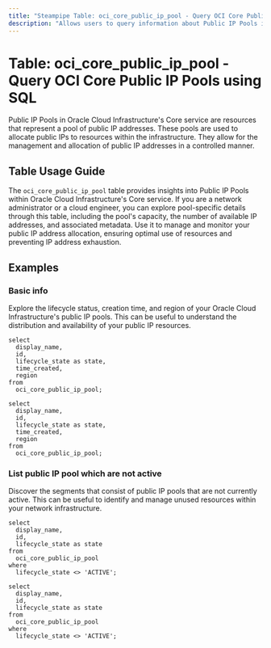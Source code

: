```yaml
---
title: "Steampipe Table: oci_core_public_ip_pool - Query OCI Core Public IP Pools using SQL"
description: "Allows users to query information about Public IP Pools in Oracle Cloud Infrastructure's Core service."
---
```


# Table: oci_core_public_ip_pool - Query OCI Core Public IP Pools using SQL

Public IP Pools in Oracle Cloud Infrastructure's Core service are resources that represent a pool of public IP addresses. These pools are used to allocate public IPs to resources within the infrastructure. They allow for the management and allocation of public IP addresses in a controlled manner.

## Table Usage Guide

The `oci_core_public_ip_pool` table provides insights into Public IP Pools within Oracle Cloud Infrastructure's Core service. If you are a network administrator or a cloud engineer, you can explore pool-specific details through this table, including the pool's capacity, the number of available IP addresses, and associated metadata. Use it to manage and monitor your public IP address allocation, ensuring optimal use of resources and preventing IP address exhaustion.

## Examples

### Basic info
Explore the lifecycle status, creation time, and region of your Oracle Cloud Infrastructure's public IP pools. This can be useful to understand the distribution and availability of your public IP resources.

```sql+postgres
select
  display_name,
  id,
  lifecycle_state as state,
  time_created,
  region
from
  oci_core_public_ip_pool;
```

```sql+sqlite
select
  display_name,
  id,
  lifecycle_state as state,
  time_created,
  region
from
  oci_core_public_ip_pool;
```

### List public IP pool which are not active
Discover the segments that consist of public IP pools that are not currently active. This can be useful to identify and manage unused resources within your network infrastructure.

```sql+postgres
select
  display_name,
  id,
  lifecycle_state as state
from
  oci_core_public_ip_pool
where
  lifecycle_state <> 'ACTIVE';
```

```sql+sqlite
select
  display_name,
  id,
  lifecycle_state as state
from
  oci_core_public_ip_pool
where
  lifecycle_state <> 'ACTIVE';
```